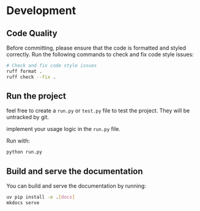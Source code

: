 # Development

## Code Quality

Before committing, please ensure that the code is formatted and styled correctly.
Run the following commands to check and fix code style issues:

```bash
# Check and fix code style issues
ruff format .
ruff check --fix .
```

## Run the project

feel free to create a `run.py` or `test.py` file to test the project.
They will be untracked by git.

implement your usage logic in the `run.py` file.

Run with:

```bash
python run.py
```

## Build and serve the documentation

You can build and serve the documentation by running:

```bash
uv pip install -e .[docs]
mkdocs serve
```
